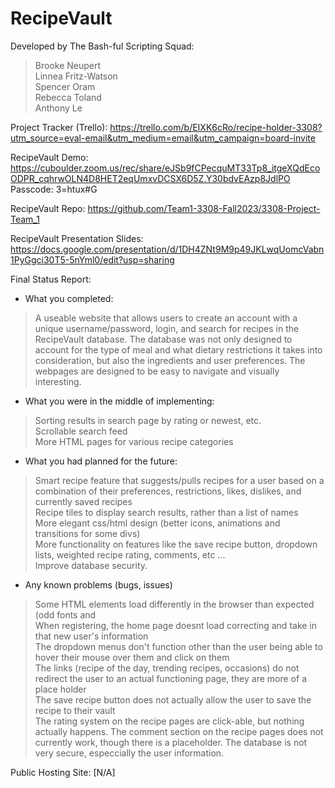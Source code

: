# RecipeVault
Developed by The Bash-ful Scripting Squad:<br>
>Brooke Neupert<br>
>Linnea Fritz-Watson<br>
>Spencer Oram<br>
>Rebecca Toland<br>
>Anthony Le<br>

Project Tracker (Trello): https://trello.com/b/EIXK6cRo/recipe-holder-3308?utm_source=eval-email&utm_medium=email&utm_campaign=board-invite<br>

RecipeVault Demo: https://cuboulder.zoom.us/rec/share/eJSb9fCPecquMT33Tp8_itgeXQdEcoODPR_cqhrwOLN4D8HET2eqUmxvDCSX6D5Z.Y30bdvEAzp8JdlPO 
Passcode: 3=htux#G<br>

RecipeVault Repo: https://github.com/Team1-3308-Fall2023/3308-Project-Team_1<br>

RecipeVault Presentation Slides: https://docs.google.com/presentation/d/1DH4ZNt9M9p49JKLwqUomcVabn1PyGgci30T5-5nYml0/edit?usp=sharing <br>

Final Status Report: <br>
- What you completed: 
> A useable website that allows users to create an account with a unique username/password, login, and search for recipes in the RecipeVault database. The database was not only designed to account for the type of meal and what dietary restrictions it takes into consideration, but also the ingredients and user preferences. The webpages are designed to be easy to navigate and visually interesting.<br> 
- What you were in the middle of implementing:
> Sorting results in search page by rating or newest, etc.<br>
> Scrollable search feed<br>
> More HTML pages for various recipe categories<br>
- What you had planned for the future:
> Smart recipe feature that suggests/pulls recipes for a user based on a combination of their preferences, restrictions, likes, dislikes, and currently saved recipes<br>
> Recipe tiles to display search results, rather than a list of names<br>
> More elegant css/html design (better icons, animations and transitions for some divs)<br>
> More functionality on features like the save recipe button, dropdown lists, weighted recipe rating, comments, etc ...<br>
> Improve database security.
- Any known problems (bugs, issues)
> Some HTML elements load differently in the browser than expected (odd fonts and <br>
> When registering, the home page doesnt load correcting and take in that new user's information<br>
> The dropdown menus don't function other than the user being able to hover their mouse over them and click on them<br>
> The links (recipe of the day, trending recipes, occasions) do not redirect the user to an actual functioning page, they are more of a place holder<br>
> The save recipe button does not actually allow the user to save the recipe to their vault<br>
> The rating system on the recipe pages are click-able, but nothing actually happens.
> The comment section on the recipe pages does not currently work, though there is a placeholder. 
> The database is not very secure, especcially the user information.

Public Hosting Site: [N/A]<br>

